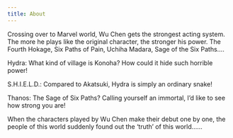 ```yaml
---
title: About
---
```


Crossing over to Marvel world, Wu Chen gets the strongest acting system. The more he plays like the original character, the stronger his power. The Fourth Hokage, Six Paths of Pain, Uchiha Madara, Sage of the Six Paths….

Hydra: What kind of village is Konoha? How could it hide such horrible power!

S.H.I.E.L.D.: Compared to Akatsuki, Hydra is simply an ordinary snake!

Thanos: The Sage of Six Paths? Calling yourself an immortal, I’d like to see how strong you are!

When the characters played by Wu Chen make their debut one by one, the people of this world suddenly found out the ‘truth’ of this world……

